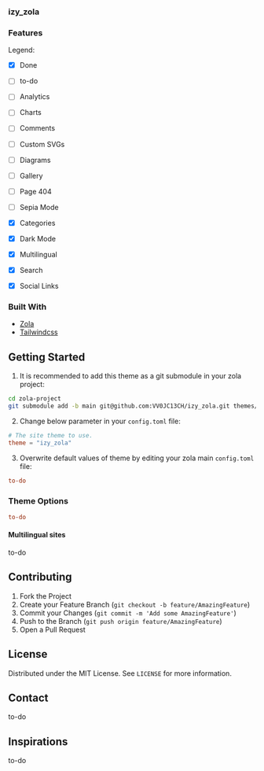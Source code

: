 ### izy_zola
### Features

Legend:
- [x] Done
- [ ] to-do

- [ ] Analytics
- [ ] Charts
- [ ] Comments
- [ ] Custom SVGs
- [ ] Diagrams
- [ ] Gallery
- [ ] Page 404
- [ ] Sepia Mode
- [x] Categories
- [x] Dark Mode
- [x] Multilingual
- [x] Search
- [x] Social Links

### Built With

- [Zola](https://www.getzola.org/)
- [Tailwindcss](https://tailwindcss.com/)

## Getting Started

1. It is recommended to add this theme as a git submodule in your zola project:  
```bash
cd zola-project
git submodule add -b main git@github.com:VV0JC13CH/izy_zola.git themes/izy_zola
```

2. Change below parameter in your `config.toml` file:
```toml
# The site theme to use.
theme = "izy_zola"
```

3. Overwrite default values of theme by editing your zola main `config.toml` file:
```toml
to-do
```

### Theme Options

```toml
to-do
```

#### Multilingual sites

to-do

## Contributing

1. Fork the Project
2. Create your Feature Branch (`git checkout -b feature/AmazingFeature`)
3. Commit your Changes (`git commit -m 'Add some AmazingFeature'`)
4. Push to the Branch (`git push origin feature/AmazingFeature`)
5. Open a Pull Request

## License

Distributed under the MIT License. See `LICENSE` for more information.

## Contact

to-do

## Inspirations

to-do
